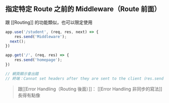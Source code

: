 ## 指定特定 Route 之前的 Middleware（Route 前面）
跟 [[Routing]] 的功能類似，也可以限定使用
```js
app.use('/student', (req, res, next) => {
	res.send('Middleware');
  next();
})

app.get('/', (req, res) => {
	res.send('homepage');
})

// 網頁顯示會出錯
// 終端：Cannat set headers after they are sent to the client（res.send 不能送兩次）
```

>跟[[Error Handling（Routing 後面）]]： [[Error Handling 非同步的寫法]]長得有點像